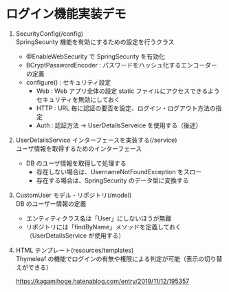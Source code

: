 # ログイン機能実装デモ

1. SecurityConfig(/config)  
   SpringSecurity 機能を有効にするための設定を行うクラス

   - @EnableWebSecurity で SpringSecurity を有効化
   - BCryptPasswordEncoder : パスワードをハッシュ化するエンコーダーの定義
   - configure() : セキュリティ設定
     - Web : Web アプリ全体の設定 static ファイルにアクセスできるようセキュリティを無効にしておく
     - HTTP : URL 毎に認証の要否を設定、ログイン・ログアウト方法の指定
     - Auth : 認証方法 → UserDetailsServeice を使用する（後述）

2. UserDetailsService インターフェースを実装する(/service)  
   ユーザ情報を取得するためのインターフェース

   - DB のユーザ情報を取得して処理する
     - 存在しない場合は、UsernameNotFoundException をスロー
     - 存在する場合は、SpringSecurity のデータ型に変換する

3. CustomUser モデル・リポジトリ(/model)  
   DB のユーザー情報の定義  

   - エンティティクラス名は「User」にしないほうが無難
   - リポジトリには「findByName」メソッドを定義しておく（UserDetailsService が使用する）

4. HTML テンプレート(resources/templates)  
   Thymeleaf の機能でログインの有無や権限による判定が可能（表示の切り替えができる）

   https://kagamihoge.hatenablog.com/entry/2019/11/12/195357
